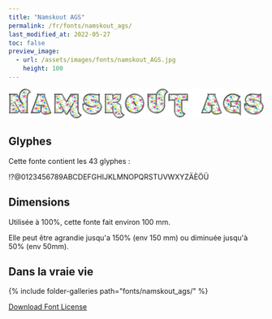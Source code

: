 ```yaml
---
title: "Namskout AGS"
permalink: /fr/fonts/namskout_ags/
last_modified_at: 2022-05-27
toc: false
preview_image:
  - url: /assets/images/fonts/namskout_AGS.jpg
    height: 100
---
```

![NamskoutAGS](/assets/images/fonts/namskout_AGS.jpg)

## Glyphes

Cette fonte contient les 43 glyphes :
	
!?@0123456789ABCDEFGHIJKLMNOPQRSTUVWXYZÄÈÖÜ



## Dimensions

Utilisée à 100%, cette fonte fait environ 100 mm.

Elle peut être agrandie jusqu'a 150% (env 150 mm) ou diminuée jusqu'à 50% (env  50mm).

## Dans la vraie vie

{% include folder-galleries path="fonts/namskout_ags/" %}

[Download Font License](https://github.com/inkstitch/inkstitch/tree/main/fonts/namskout_AGS/LICENSE)
